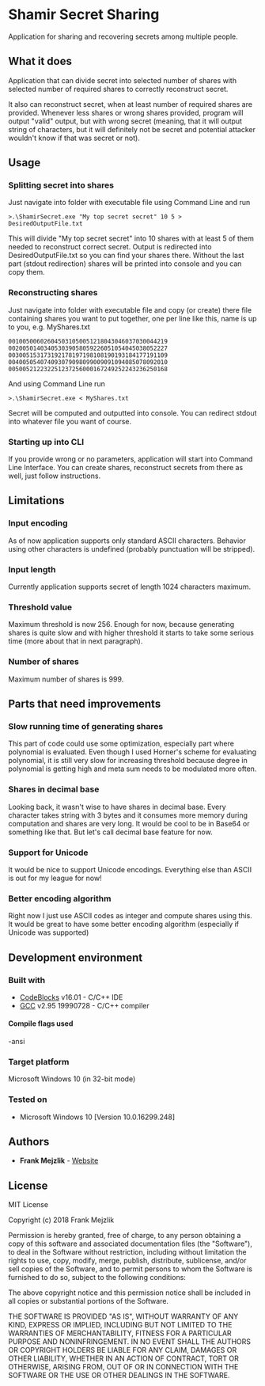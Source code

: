# Shamir Secret Sharing
Application for sharing and recovering secrets among multiple people.

## What it does
Application that can divide secret into selected number of shares with selected number of required shares to correctly reconstruct secret. 

It also can reconstruct secret, when at least number of required shares are provided. Whenever less shares or wrong shares provided, program will output "valid" output, but with wrong secret (meaning, that it will output string of characters, but it will definitely not be secret and potential attacker wouldn't know if that was secret or not).

## Usage
### Splitting secret into shares
Just navigate into folder with executable file using Command Line and run
```
>.\ShamirSecret.exe "My top secret secret" 10 5 > DesiredOutputFile.txt
```
This will divide "My top secret secret" into 10 shares with at least 5 of them needed to reconstruct correct secret. Output is redirected into DesiredOutputFile.txt so you can find your shares there. Without the last part (stdout redirection) shares will be printed into console and you can copy them.
 
### Reconstructing shares
Just navigate into folder with executable file and copy (or create) there file containing shares you want to put together, one per line like this, name is up to you, e.g. MyShares.txt

```
001005006026045031050051218043046037030044219
002005014034053039058059226051054045038052227
003005153173192178197198108190193184177191109
004005054074093079098099009091094085078092010
005005212232251237256000167249252243236250168
```
  And using Command Line run 
```
>.\ShamirSecret.exe < MyShares.txt
```
Secret will be computed and outputted into console. You can redirect stdout into whatever file you want of course.

### Starting up into CLI
If you provide wrong or no parameters, application will start into Command Line Interface. You can create shares, reconstruct secrets from there as well, just follow instructions.

## Limitations
### Input encoding 
As of now application supports only standard ASCII characters. Behavior using other characters is undefined (probably punctuation will be stripped).

### Input length
Currently application supports secret of length 1024 characters maximum.

### Threshold value
Maximum threshold is now 256. Enough for now, because generating shares is quite slow and with higher threshold it starts to take some serious time (more about that in next paragraph).

### Number of shares 
Maximum number of shares is 999.

## Parts that need improvements
### Slow running time of generating shares
This part of code could use some optimization, especially part where polynomial is evaluated. Even though I used Horner's scheme for evaluating polynomial, it is still very slow for increasing threshold because degree in polynomial is getting high and meta sum needs to be modulated more often.

### Shares in decimal base
Looking back, it wasn't wise to have shares in decimal base. Every character takes string with 3 bytes and it consumes more memory during computation and shares are very long. It would be cool to be in Base64 or something like that. But let's call decimal base feature for now.

### Support for Unicode
It would be nice to support Unicode encodings. Everything else than ASCII is out for my league for now! 

### Better encoding algorithm
Right now I just use ASCII codes as integer and compute shares using this. It would be great to have some better encoding algorithm (especially if Unicode was supported)

## Development environment
### Built with
* [CodeBlocks](http://www.codeblocks.org/) v16.01 - C/C++ IDE
* [GCC](https://gcc.gnu.org/) v2.95 19990728 - C/C++ compiler

#### Compile flags used
-ansi

### Target platform
Microsoft Windows 10 (in 32-bit mode) 

### Tested on 
* Microsoft Windows 10 [Version 10.0.16299.248]

## Authors
* **Frank Mejzlik** - [Website](http://frankmejzlik.com/) 

## License
MIT License

Copyright (c) 2018 Frank Mejzlik

Permission is hereby granted, free of charge, to any person obtaining a copy
of this software and associated documentation files (the "Software"), to deal
in the Software without restriction, including without limitation the rights
to use, copy, modify, merge, publish, distribute, sublicense, and/or sell
copies of the Software, and to permit persons to whom the Software is
furnished to do so, subject to the following conditions:

The above copyright notice and this permission notice shall be included in all
copies or substantial portions of the Software.

THE SOFTWARE IS PROVIDED "AS IS", WITHOUT WARRANTY OF ANY KIND, EXPRESS OR
IMPLIED, INCLUDING BUT NOT LIMITED TO THE WARRANTIES OF MERCHANTABILITY,
FITNESS FOR A PARTICULAR PURPOSE AND NONINFRINGEMENT. IN NO EVENT SHALL THE
AUTHORS OR COPYRIGHT HOLDERS BE LIABLE FOR ANY CLAIM, DAMAGES OR OTHER
LIABILITY, WHETHER IN AN ACTION OF CONTRACT, TORT OR OTHERWISE, ARISING FROM,
OUT OF OR IN CONNECTION WITH THE SOFTWARE OR THE USE OR OTHER DEALINGS IN THE
SOFTWARE.


